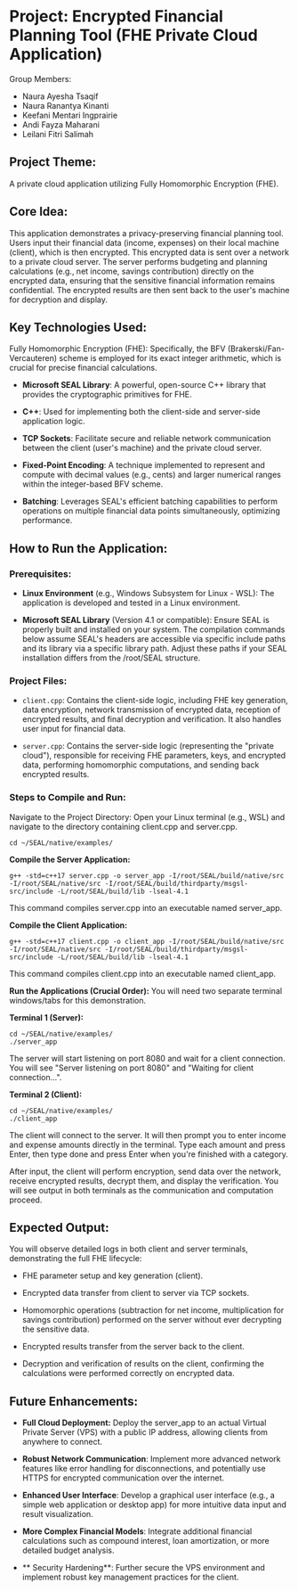 # Project: Encrypted Financial Planning Tool (FHE Private Cloud Application)
Group Members:
- Naura Ayesha Tsaqif  
- Naura Ranantya Kinanti
- Keefani Mentari Ingprairie
- Andi Fayza Maharani
- Leilani Fitri Salimah

## Project Theme:
A private cloud application utilizing Fully Homomorphic Encryption (FHE).

## Core Idea:
This application demonstrates a privacy-preserving financial planning tool. Users input their financial data (income, expenses) on their local machine (client), which is then encrypted. This encrypted data is sent over a network to a private cloud server. The server performs budgeting and planning calculations (e.g., net income, savings contribution) directly on the encrypted data, ensuring that the sensitive financial information remains confidential. The encrypted results are then sent back to the user's machine for decryption and display.

## Key Technologies Used:
Fully Homomorphic Encryption (FHE): Specifically, the BFV (Brakerski/Fan-Vercauteren) scheme is employed for its exact integer arithmetic, which is crucial for precise financial calculations.

- **Microsoft SEAL Library**: A powerful, open-source C++ library that provides the cryptographic primitives for FHE.

- **C++**: Used for implementing both the client-side and server-side application logic.

- **TCP Sockets**: Facilitate secure and reliable network communication between the client (user's machine) and the private cloud server.

- **Fixed-Point Encoding**: A technique implemented to represent and compute with decimal values (e.g., cents) and larger numerical ranges within the integer-based BFV scheme.

- **Batching**: Leverages SEAL's efficient batching capabilities to perform operations on multiple financial data points simultaneously, optimizing performance.

## How to Run the Application:

### Prerequisites:
- **Linux Environment** (e.g., Windows Subsystem for Linux - WSL): The application is developed and tested in a Linux environment.

- **Microsoft SEAL Library** (Version 4.1 or compatible): Ensure SEAL is properly built and installed on your system. The compilation commands below assume SEAL's headers are accessible via specific include paths and its library via a specific library path. Adjust these paths if your SEAL installation differs from the /root/SEAL structure.

### Project Files:
- `client.cpp`: Contains the client-side logic, including FHE key generation, data encryption, network transmission of encrypted data, reception of encrypted results, and final decryption and verification. It also handles user input for financial data.

- `server.cpp`: Contains the server-side logic (representing the "private cloud"), responsible for receiving FHE parameters, keys, and encrypted data, performing homomorphic computations, and sending back encrypted results.

### Steps to Compile and Run:
Navigate to the Project Directory:
Open your Linux terminal (e.g., WSL) and navigate to the directory containing client.cpp and server.cpp.

    cd ~/SEAL/native/examples/ 

**Compile the Server Application:**

    g++ -std=c++17 server.cpp -o server_app -I/root/SEAL/build/native/src -I/root/SEAL/native/src -I/root/SEAL/build/thirdparty/msgsl-src/include -L/root/SEAL/build/lib -lseal-4.1

This command compiles server.cpp into an executable named server_app.

**Compile the Client Application:**

    g++ -std=c++17 client.cpp -o client_app -I/root/SEAL/build/native/src -I/root/SEAL/native/src -I/root/SEAL/build/thirdparty/msgsl-src/include -L/root/SEAL/build/lib -lseal-4.1

This command compiles client.cpp into an executable named client_app.

**Run the Applications (Crucial Order):**
You will need two separate terminal windows/tabs for this demonstration.

**Terminal 1 (Server):**

    cd ~/SEAL/native/examples/
    ./server_app

The server will start listening on port 8080 and wait for a client connection. You will see "Server listening on port 8080" and "Waiting for client connection...".

**Terminal 2 (Client):**

    cd ~/SEAL/native/examples/
    ./client_app

The client will connect to the server. It will then prompt you to enter income and expense amounts directly in the terminal. Type each amount and press Enter, then type done and press Enter when you're finished with a category.

After input, the client will perform encryption, send data over the network, receive encrypted results, decrypt them, and display the verification. You will see output in both terminals as the communication and computation proceed.

## **Expected Output:**
You will observe detailed logs in both client and server terminals, demonstrating the full FHE lifecycle:

- FHE parameter setup and key generation (client).

- Encrypted data transfer from client to server via TCP sockets.

- Homomorphic operations (subtraction for net income, multiplication for savings contribution) performed on the server without ever decrypting the sensitive data.

- Encrypted results transfer from the server back to the client.

- Decryption and verification of results on the client, confirming the calculations were performed correctly on encrypted data.

## **Future Enhancements:**
- **Full Cloud Deployment:** Deploy the server_app to an actual Virtual Private Server (VPS) with a public IP address, allowing clients from anywhere to connect.

- **Robust Network Communication**: Implement more advanced network features like error handling for disconnections, and potentially use HTTPS for encrypted communication over the internet.

- **Enhanced User Interface**: Develop a graphical user interface (e.g., a simple web application or desktop app) for more intuitive data input and result visualization.

- **More Complex Financial Models**: Integrate additional financial calculations such as compound interest, loan amortization, or more detailed budget analysis.

- ** Security Hardening**: Further secure the VPS environment and implement robust key management practices for the client.
